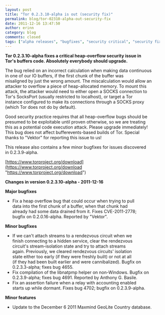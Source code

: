 ```yaml
---
layout: post
title: "Tor 0.2.3.10-alpha is out (security fix)"
permalink: blog/tor-02310-alpha-out-security-fix
date: 2011-12-16 13:47:50
author: erinn
category: blog
comments: closed
tags: ["alpha releases", "bugfixes", "security critical", "security fixes", "tor"]
---
```


**Tor 0.2.3.10-alpha fixes a critical heap-overflow security issue in  
 Tor's buffers code. Absolutely everybody should upgrade.**

The bug relied on an incorrect calculation when making data continuous  
 in one of our IO buffers, if the first chunk of the buffer was  
 misaligned by just the wrong amount. The miscalculation would allow an  
 attacker to overflow a piece of heap-allocated memory. To mount this  
 attack, the attacker would need to either open a SOCKS connection to  
 Tor's SocksPort (usually restricted to localhost), or target a Tor  
 instance configured to make its connections through a SOCKS proxy  
 (which Tor does not do by default).

Good security practice requires that all heap-overflow bugs should be  
 presumed to be exploitable until proven otherwise, so we are treating  
 this as a potential code execution attack. Please upgrade immediately!  
 This bug does not affect bufferevents-based builds of Tor. Special  
 thanks to "Vektor" for reporting this issue to us!

This release also contains a few minor bugfixes for issues discovered  
 in 0.2.3.9-alpha.

[https://www.torproject.org/download](https://www.torproject.org/download "https://www.torproject.org/download")

**Changes in version 0.2.3.10-alpha - 2011-12-16**

**Major bugfixes**

-   Fix a heap overflow bug that could occur when trying to pull  
     data into the first chunk of a buffer, when that chunk had  
     already had some data drained from it. Fixes CVE-2011-2778;  
     bugfix on 0.2.0.16-alpha. Reported by "Vektor".

**Minor bugfixes**

-   If we can't attach streams to a rendezvous circuit when we  
     finish connecting to a hidden service, clear the rendezvous  
     circuit's stream-isolation state and try to attach streams  
     again. Previously, we cleared rendezvous circuits' isolation  
     state either too early (if they were freshly built) or not at all  
     (if they had been built earlier and were cannibalized). Bugfix on  
     0.2.3.3-alpha; fixes bug 4655.
-   Fix compilation of the libnatpmp helper on non-Windows. Bugfix on  
     0.2.3.9-alpha; fixes bug 4691. Reported by Anthony G. Basile.
-   Fix an assertion failure when a relay with accounting enabled  
     starts up while dormant. Fixes bug 4702; bugfix on 0.2.3.9-alpha.

**Minor features**

-   Update to the December 6 2011 Maxmind GeoLite Country database.

